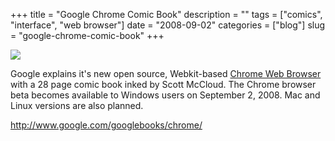 +++
title = "Google Chrome Comic Book"
description = ""
tags = ["comics", "interface", "web browser"]
date = "2008-09-02"
categories = ["blog"]
slug = "google-chrome-comic-book"
+++



  <div class="notebook-screenshot"><a href="http://www.google.com/googlebooks/chrome/"><img src="//media.konigi.com/bluga/wt48bd5321e7b93.jpg"/></a></div><p>Google explains it's new open source, Webkit-based <a href="http://googleblog.blogspot.com/2008/09/fresh-take-on-browser.html">Chrome Web Browser</a> with a 28 page comic book inked by Scott McCloud. The Chrome browser beta becomes available to Windows users on September 2, 2008. Mac and Linux versions are also planned.</p>
    
  <a href="http://www.google.com/googlebooks/chrome/">http://www.google.com/googlebooks/chrome/</a>
